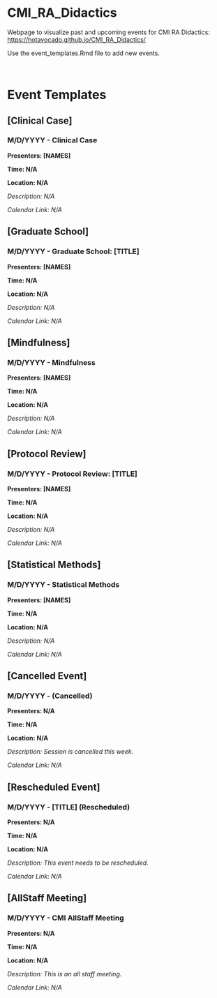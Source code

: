 # CMI_RA_Didactics
Webpage to visualize past and upcoming events for CMI RA Didactics:
https://hotavocado.github.io/CMI_RA_Didactics/

Use the event_templates.Rmd file to add new events.

<br>

# Event Templates

## [Clinical Case]



### **M/D/YYYY - Clinical Case**

**Presenters: [NAMES]**

**Time: N/A**

**Location: N/A**

*Description: N/A*

*Calendar Link: N/A*



## [Graduate School]



### **M/D/YYYY - Graduate School: [TITLE]**

**Presenters: [NAMES]**

**Time: N/A**

**Location: N/A**

*Description: N/A*

*Calendar Link: N/A*



## [Mindfulness]



### **M/D/YYYY - Mindfulness**

**Presenters: [NAMES]**

**Time: N/A**

**Location: N/A**

*Description: N/A*

*Calendar Link: N/A*



## [Protocol Review] 



### **M/D/YYYY - Protocol Review: [TITLE]**

**Presenters: [NAMES]**

**Time: N/A**

**Location: N/A**

*Description: N/A*

*Calendar Link: N/A*



## [Statistical Methods]


### **M/D/YYYY - Statistical Methods**

**Presenters: [NAMES]**

**Time: N/A**

**Location: N/A**

*Description: N/A*

*Calendar Link: N/A*


## [Cancelled Event]



### **M/D/YYYY - (Cancelled)**

**Presenters: N/A**

**Time: N/A**

**Location: N/A**

*Description: Session is cancelled this week.*

*Calendar Link: N/A*


## [Rescheduled Event]



### **M/D/YYYY - [TITLE] (Rescheduled)**

**Presenters: N/A**

**Time: N/A**

**Location: N/A**

*Description: This event needs to be rescheduled.*

*Calendar Link: N/A*


## [AllStaff Meeting]



### **M/D/YYYY - CMI AllStaff Meeting**

**Presenters: N/A**

**Time: N/A**

**Location: N/A**

*Description: This is an all staff meeting.*

*Calendar Link: N/A*



